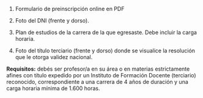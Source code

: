 1. Formulario de preinscripción online en PDF

2. Foto del DNI (frente y dorso).

3. Plan de estudios de la carrera de la que egresaste. Debe incluir la carga horaria.

4. Foto del título terciario (frente y dorso) donde se visualice la resolución que le otorga validez nacional.



**Requisitos:** debés ser profesor/a en su área o en materias estrictamente afines con título expedido por un Instituto de Formación Docente (terciario) reconocido, correspondiente a una carrera de 4 años de duración y una carga horaria mínima de 1.600 horas.
